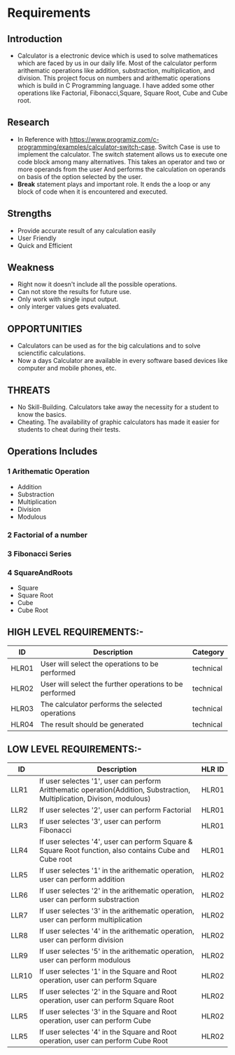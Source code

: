 # Requirements
## Introduction
 * Calculator is a electronic device which is used to solve mathematices which are faced by us in our daily life. Most of the calculator perform arithematic operations like addition, substraction, multiplication, and division. This project focus on numbers and arithematic operations which is build in C Programming language. I have added some other operations like Factorial, Fibonacci,Square, Square Root, Cube and Cube root.

## Research
* In Reference with https://www.programiz.com/c-programming/examples/calculator-switch-case.
Switch Case is use to implement the calculator. The switch statement allows us to execute one code block among many alternatives. This takes an operator and two or more operands from the user And performs the calculation on operands on basis of the option selected by the user. 
* **Break** statement plays and important role. It ends the a loop or any block of code when it is encountered and executed.

## Strengths
* Provide accurate result of any calculation easily
* User Friendly
* Quick and Efficient

## Weakness
* Right now it doesn't include all the possible operations.
* Can not store the results for future use.
* Only work with single input output.
* only interger values gets evaluated.

## OPPORTUNITIES   
* Calculators can be used as for the big calculations and to solve scienctific calculations.
* Now a days Calculator are available in every software based devices like computer and mobile phones, etc.

## THREATS
* No Skill-Building. Calculators take away the necessity for a student to know the basics.
* Cheating. The availability of graphic calculators has made it easier for students to cheat during their tests.

## Operations Includes 
### 1 Arithematic Operation
  * Addition
  * Substraction
  * Multiplication
  * Division
  * Modulous
### 2 Factorial of a number
### 3 Fibonacci Series
### 4 SquareAndRoots
  * Square
  * Square Root
  * Cube 
  * Cube Root

## HIGH LEVEL REQUIREMENTS:-
| ID | Description | Category | 
| ----- | ----- | ------- | 
| HLR01 | User will select the operations to be performed | technical |  
| HLR02 | User will select the further operations to be performed | technical |
| HLR03 | The calculator performs the selected operations | technical |
| HLR04 | The result should be generated | technical |   


## LOW LEVEL REQUIREMENTS:-
| ID | Description | HLR ID | 
| ----- | ----- | ------- |
| LLR1 | If user selectes '1', user can perform Aritthematic operation(Addition, Substraction, Multiplication, Divison, modulous) | HLR01|
| LLR2 | If user selectes '2', user can perform Factorial | HLR01|
| LLR3 | If user selectes '3', user can perform Fibonacci | HLR01|
| LLR4 | If user selectes '4', user can perform Square & Square Root function, also contains Cube and Cube root | HLR01|
| LLR5 | If user selectes '1' in the arithematic operation, user can perform addition| HLR02|
| LLR6 | If user selectes '2' in the arithematic operation, user can perform substraction| HLR02|
| LLR7 | If user selectes '3' in the arithematic operation, user can perform multiplication| HLR02|
| LLR8 | If user selectes '4' in the arithematic operation, user can perform division| HLR02|
| LLR9 | If user selectes '5' in the arithematic operation, user can perform modulous| HLR02|
| LLR10 | If user selectes '1' in the Square and Root operation, user can perform Square | HLR02
| LLR5 | If user selectes '2' in the Square and Root operation, user can perform Square Root| HLR02|
| LLR5 | If user selectes '3' in the Square and Root operation, user can perform Cube| HLR02|
| LLR5 | If user selectes '4' in the Square and Root operation, user can perform Cube Root| HLR02|



